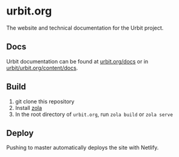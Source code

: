 # urbit.org

The website and technical documentation for the Urbit project.

## Docs

Urbit documentation can be found at [urbit.org/docs](https://urbit.org/docs) or in [urbit/urbit.org/content/docs](https://github.com/urbit/urbit.org/tree/master/content/docs).

## Build

1. git clone this repository
2. Install [zola](https://www.getzola.org/documentation/getting-started/installation/)
3. In the root directory of `urbit.org`, run `zola build` or `zola serve`

## Deploy

Pushing to master automatically deploys the site with Netlify.
